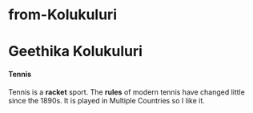 # from-Kolukuluri
# Geethika Kolukuluri
#### Tennis

Tennis is a **racket** sport.
The **rules** of modern tennis have changed little since the 1890s.
It is played in Multiple Countries
so I like it.
